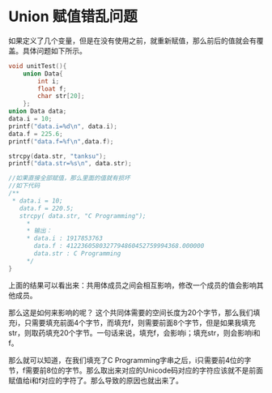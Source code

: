 # Union 赋值错乱问题

如果定义了几个变量，但是在没有使用之前，就重新赋值，那么前后的值就会有覆盖。具体问题如下所示。

```c
void unitTest(){
    union Data{
        int i;
        float f;
        char str[20];
    };
union Data data;
data.i = 10;
printf("data.i=%d\n", data.i);
data.f = 225.6;
printf("data.f=%f\n",data.f);

strcpy(data.str, "tanksu");
printf("data.str=%s\n", data.str);

//如果直接全部赋值，那么里面的值就有损坏
//如下代码
/**
 * data.i = 10;
   data.f = 220.5;
   strcpy( data.str, "C Programming");
     * 
     * 输出：
     * data.i : 1917853763
       data.f : 4122360580327794860452759994368.000000
       data.str : C Programming
     */
}
```

上面的结果可以看出来：共用体成员之间会相互影响，修改一个成员的值会影响其他成员。

那么这是如何来影响的呢？ 
这个共同体需要的空间长度为20个字节，那么我们填充i，只需要填充前面4个字节，而填充f，则需要前面8个字节，但是如果我填充str，则取药填充20个字节。一句话来说，填充f，会影响i；填充str，则会影响i和f。

那么就可以知道，在我们填充了C Programming字串之后，i只需要前4位的字节，f需要前8位的字节。那么取出来对应的Unicode码对应的字符应该就不是前面赋值给i和f对应的字符了。那么导致的原因也就出来了。

